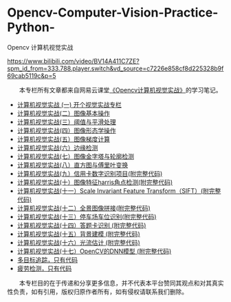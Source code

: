 # Opencv-Computer-Vision-Practice-Python-
Opencv 计算机视觉实战

https://www.bilibili.com/video/BV14A411C7ZE?spm_id_from=333.788.player.switch&vd_source=c7226e858cf8d225328b9f69cab5119c&p=5

&emsp;&emsp;本专栏所有文章都来自网易云课堂[《Opencv计算机视觉实战》](https://study.163.com/course/courseMain.htm?courseId=1208943817&_trace_c_p_k2_=178c2b0aedfe41828e6aa2e8609882f6)的学习笔记。

- [计算机视觉实战 (一) 开个视觉实战专栏](https://mp.weixin.qq.com/s/hblwtPT-oC4Lsew4WUZyug)
- [计算机视觉实战(二）图像基本操作](https://mp.weixin.qq.com/s/mBwfLge4LaQmu37H9rNklQ)
- [计算机视觉实战(三）阈值与平滑处理](https://mp.weixin.qq.com/s/3vzdafC2Vco_eM9yzujZyg)
- [计算机视觉实战(四）图像形态学操作](https://mp.weixin.qq.com/s/8BjvINTLBq2bdkTevV62Yw)
- [计算机视觉实战(五）图像梯度计算](https://mp.weixin.qq.com/s/GB4_KXzUj_YlWC_1huus1g)
- [计算机视觉实战(六）边缘检测](https://mp.weixin.qq.com/s/gDcjwz02XwvYa0UnTs0Kgg)
- [计算机视觉实战(七）图像金字塔与轮廓检测](https://mp.weixin.qq.com/s/GUQ4m6FIX5yVybuBetvvxA)
- [计算机视觉实战(八）直方图与傅里叶变换](https://mp.weixin.qq.com/s/N-7uHkec2C3fojw96t1O1g)
- [计算机视觉实战(九）信用卡数字识别项目(附完整代码)](https://mp.weixin.qq.com/s/7GgH8_BNvJJPx6PSNx8vzA)
- [计算机视觉实战(十）图像特征harris角点检测(附完整代码)](https://mp.weixin.qq.com/s/TtisJ6VFg6MAEOsYSM7amg)
- [计算机视觉实战(十一）Scale Invariant Feature Transform（SIFT）(附完整代码)](https://mp.weixin.qq.com/s/njWAlUt3CnXwLIYEIR2yuA)
- [计算机视觉实战(十二）全景图像拼接(附完整代码)](https://mp.weixin.qq.com/s/2-znsJow2J6g0fgp433uVA)
- [计算机视觉实战(十三）停车场车位识别(附完整代码)](https://mp.weixin.qq.com/s/VO76bNT3QrbOxQpm7XqpMQ)
- [计算机视觉实战(十四）答题卡识别 (附完整代码)](https://mp.weixin.qq.com/s/Smd1VaIcrz31v7cJj0XTvA)
- [计算机视觉实战(十五）背景建模 (附完整代码)](https://mp.weixin.qq.com/s/4uYal6mLbGOZebhDT2hINA)
- [计算机视觉实战(十六）光流估计 (附完整代码)](https://mp.weixin.qq.com/s/kOL4X6cGyix2NGCMQgrblA)
- [计算机视觉实战(十七）OpenCV的DNN模型 (附完整代码)](https://mp.weixin.qq.com/s/RvWT_mce0I04eAOXweAUfg)
- [多目标追踪，只有代码]()
- [疲劳检测，只有代码]()

&emsp;&emsp;本专栏目的在于传递和分享更多信息，并不代表本平台赞同其观点和对其真实性负责，如有引用，版权归原作者所有，如有侵权请联系我们删除。
